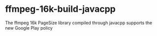 # ffmpeg-16k-build-javacpp
The ffmpeg 16k PageSize library compiled through javacpp supports the new Google Play policy

